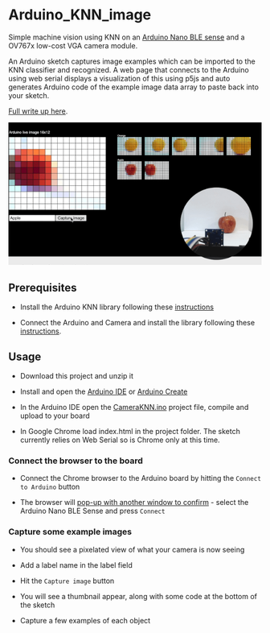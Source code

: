 # Arduino_KNN_image
Simple machine vision using KNN on an [Arduino Nano BLE sense](https://store.arduino.cc/usa/nano-33-ble-sense) and a OV767x low-cost VGA camera module.

An Arduino sketch captures image examples which can be imported to the KNN classifier and recognized. A web page that connects to the Arduino using web serial displays a visualization of this using p5js and auto generates Arduino code of the example image data array to paste back into your sketch.

[Full write up here](https://blog.arduino.cc/2020/06/18/simple-machine-learning-with-arduino-knn/). 

![capture](https://raw.githubusercontent.com/8bitkick/Arduino_KNN_image/master/images/capture.gif)


## Prerequisites 
  
  * Install the Arduino KNN library following these [instructions](https://blog.arduino.cc/2020/06/18/simple-machine-learning-with-arduino-knn/)

  * Connect the Arduino and Camera and install the library following these [instructions](https://blog.arduino.cc/2020/06/24/machine-vision-with-low-cost-camera-modules/). 

  
## Usage
  
  * Download this project and unzip it
  
  * Install and open the [Arduino IDE](https://www.arduino.cc/en/main/software) or [Arduino Create](https://create.arduino.cc/projecthub/Arduino_Genuino/getting-started-with-arduino-web-editor-on-various-platforms-4b3e4a?f=1)

  * In the Arduino IDE open the [CameraKNN.ino](https://blog.arduino.cc/2020/06/18/simple-machine-learning-with-arduino-knn/) project file, compile and upload to your board

  * In Google Chrome load index.html in the project folder. The sketch currently relies on Web Serial so is Chrome only at this time.
  
  
### Connect the browser to the board

  * Connect the Chrome browser to the Arduino board by hitting the `Connect to Arduino` button
  
  * The browser will [pop-up with another window to confirm](https://raw.githubusercontent.com/8bitkick/Arduino_KNN_image/master/images/connectSerial.gif) - select the Arduino Nano BLE Sense and press `Connect`
  
### Capture some example images

  * You should see a pixelated view of what your camera is now seeing
  
  * Add a label name in the label field
  
  * Hit the `Capture image` button
  
  * You will see a thumbnail appear, along with some code at the bottom of the sketch
  
  * Capture a few examples of each object


  
